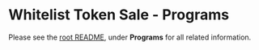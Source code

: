 # Whitelist Token Sale - Programs

Please see the [root README](../README.md#Programs), under **Programs** for all related information.